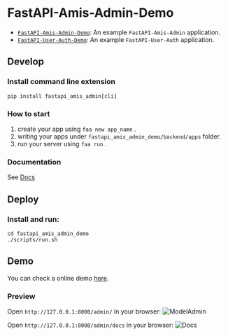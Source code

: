 # FastAPI-Amis-Admin-Demo

- [`FastAPI-Amis-Admin-Demo`](https://github.com/amisadmin/fastapi_amis_admin_demo): An example `FastAPI-Amis-Admin` application.
- [`FastAPI-User-Auth-Demo`](https://github.com/amisadmin/fastapi_user_auth_demo): An example `FastAPI-User-Auth` application.

## Develop

### Install command line extension

`pip install fastapi_amis_admin[cli]`

### How to start

1. create your app using `faa new app_name` .
2. writing your apps under `fastapi_amis_admin_demo/backend/apps` folder.
3. run your server using `faa run` .

### Documentation

See [Docs](https://docs.amis.work/)

## Deploy

### Install and run:

```shell
cd fastapi_amis_admin_demo
./scripts/run.sh
```

## Demo

You can check a online demo [here](http://demo.amis.work/).

### Preview

Open `http://127.0.0.1:8000/admin/` in your browser:
![ModelAdmin](https://s2.loli.net/2022/03/20/ItgFYGUONm1jCz5.png)

Open `http://127.0.0.1:8000/admin/docs` in your browser:
![Docs](https://s2.loli.net/2022/03/20/1GcCiPdmXayxrbH.png)